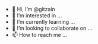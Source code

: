 - 👋 Hi, I’m @gitzain
- 👀 I’m interested in ...
- 🌱 I’m currently learning ...
- 💞️ I’m looking to collaborate on ...
- 📫 How to reach me ...

<!---
gitzain/gitzain is a ✨ special ✨ repository because its `README.md` (this file) appears on your GitHub profile.
You can click the Preview link to take a look at your changes.
--->
